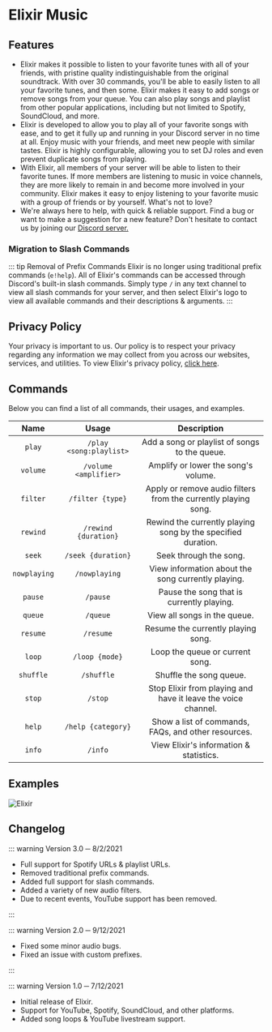 # Elixir Music

## Features

- Elixir makes it possible to listen to your favorite tunes with all of your friends, with pristine quality indistinguishable from the original soundtrack. With over 30 commands, you'll be able to easily listen to all your favorite tunes, and then some. Elixir makes it easy to add songs or remove songs from your queue. You can also play songs and playlist from other popular applications, including but not limited to Spotify, SoundCloud, and more.
- Elixir is developed to allow you to play all of your favorite songs with ease, and to get it fully up and running in your Discord server in no time at all. Enjoy music with your friends, and meet new people with similar tastes. Elixir is highly configurable, allowing you to set DJ roles and even prevent duplicate songs from playing.
- With Elixir, all members of your server will be able to listen to their favorite tunes. If more members are listening to music in voice channels, they are more likely to remain in and become more involved in your community. Elixir makes it easy to enjoy listening to your favorite music with a group of friends or by yourself. What's not to love?
- We're always here to help, with quick & reliable support. Find a bug or want to make a suggestion for a new feature? Don't hesitate to contact us by joining our [Discord server.](https://ponjo.club/discord)

### Migration to Slash Commands

::: tip Removal of Prefix Commands
Elixir is no longer using traditional prefix commands (`e!help`). All of Elixir's commands can be accessed through Discord's built-in slash commands. Simply type `/` in any text channel to view all slash commands for your server, and then select Elixir's logo to view all available commands and their descriptions & arguments.
:::

## Privacy Policy

Your privacy is important to us. Our policy is to respect your privacy regarding any information we may collect from you across our websites, services, and utilities. To view Elixir's privacy policy, [click here]().

## Commands

Below you can find a list of all commands, their usages, and examples.

| Name | Usage | Description |
| :---: | :---: | :---: | 
| `play` | `/play <song:playlist>` | Add a song or playlist of songs to the queue. |
| `volume` | `/volume <amplifier>` | Amplify or lower the song's volume. |
| `filter` | `/filter {type}` | Apply or remove audio filters from the currently playing song. |
| `rewind` | `/rewind {duration}` | Rewind the currently playing song by the specified duration. |
| `seek` | `/seek {duration}` | Seek through the song. |
| `nowplaying` | `/nowplaying` | View information about the song currently playing. |
| `pause` | `/pause` | Pause the song that is currently playing. |
| `queue` | `/queue` | View all songs in the queue. |
| `resume` | `/resume` | Resume the currently playing song. |
| `loop` | `/loop {mode}` | Loop the queue or current song. |
| `shuffle` | `/shuffle` | Shuffle the song queue. |
| `stop` | `/stop` | Stop Elixir from playing and have it leave the voice channel. |
| `help` | `/help {category}` | Show a list of commands, FAQs, and other resources. |
| `info` | `/info` | View Elixir's information & statistics. |

## Examples

![Elixir](https://raw.githubusercontent.com/Eerie6560/Archives/main/images/elixir/docs/PlayCommandQuery.png)

## Changelog

::: warning Version 3.0 ─ 8/2/2021

- Full support for Spotify URLs & playlist URLs.
- Removed traditional prefix commands.
- Added full support for slash commands.
- Added a variety of new audio filters.
- Due to recent events, YouTube support has been removed.

:::

::: warning Version 2.0 ─ 9/12/2021

- Fixed some minor audio bugs.
- Fixed an issue with custom prefixes.

:::

::: warning Version 1.0 ─ 7/12/2021

- Initial release of Elixir.
- Support for YouTube, Spotify, SoundCloud, and other platforms.
- Added song loops & YouTube livestream support.
